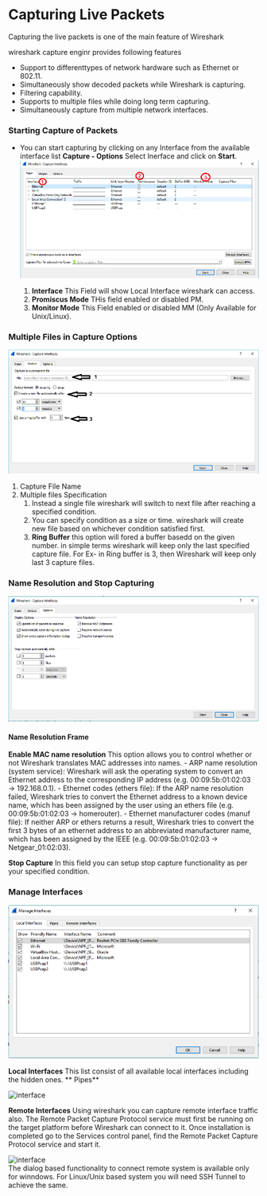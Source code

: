 # Capturing Live Packets

Capturing the live packets is one of the main feature of Wireshark

wireshark capture enginr provides following features 
- Support to differenttypes of network hardware such as Ethernet or 802.11.
- Simultaneously show decoded packets while Wireshark is capturing.
- Filtering capability.
- Supports to multiple files while doing long term capturing.
- Simultaneously capture from multiple network interfaces.

### Starting Capture of Packets

- You can start capturing by clicking on any Interface from the available interface list
  **Capture - Options** Select Inerface and click on **Start**.
  ![interface](images/1interface.png)
  
  1. **Interface**        This Field will show Local Interface wireshark can access.
  1. **Promiscus Mode**   THis field enabled or disabled PM.
  1. **Monitor Mode**     This Field enabled or disabled MM (Only Available for Unix/Linux).

### Multiple Files in Capture Options
  ![interface](images/2interface.png)
  
  1. Capture File Name
  1. Multiple files Specification
     1. Instead a single file wireshark will switch to next file after reaching a specified condition.
     1. You can specify condition as a size or time. wireshark will create new file based on whichever condition satisfied first.
     1. **Ring Buffer** this option will fored a buffer basedd on the given number. in simple terms wireshark will keep only the last 
        specified capture file.
        For Ex- in Ring buffer is 3, then Wireshark will keep only last 3 capture files.
 
 ### Name Resolution and Stop Capturing
  ![interface](images/3interface.png)
  
  #### Name Resolution Frame
 **Enable MAC name resolution**  This option allows you to control whether or not Wireshark translates MAC addresses into names.
                                - ARP name resolution (system service): Wireshark will ask the operating system to convert an Ethernet                                     address to the corresponding IP address (e.g. 00:09:5b:01:02:03 → 192.168.0.1).
                                - Ethernet codes (ethers file): If the ARP name resolution failed, Wireshark tries to convert the                                         Ethernet address to a known device name, which has been assigned by the user using an ethers file                                       (e.g. 00:09:5b:01:02:03 → homerouter).
                                - Ethernet manufacturer codes (manuf file): If neither ARP or ethers returns a result, Wireshark tries                                     to convert the first 3 bytes of an ethernet address to an abbreviated manufacturer name, which has                                       been assigned by the IEEE (e.g. 00:09:5b:01:02:03 → Netgear_01:02:03).

 **Stop Capture**                  In this field you can setup stop capture functionality as per your specified condition.

### Manage Interfaces 
  ![interface](images/4interface.png)
  
  **Local Interfaces**   This list consist of all available local interfaces including the hidden ones.
  ** Pipes**
  
  ![interface](images/5interface.png)
  
  **Remote Interfaces**  Using wireshark you can capture remote interface traffic also.
                         The Remote Packet Capture Protocol service must first be running on the target platform before Wireshark can                            connect to it. Once installation is completed go to the Services control panel, find the Remote Packet Capture                          Protocol service and start it.
                         
                         
  ![interface](images/6interface.png)                    
      The dialog based functionality to connect remote system is available only for winndows. For Linux/Unix based system you will need       SSH Tunnel to achieve the same.

